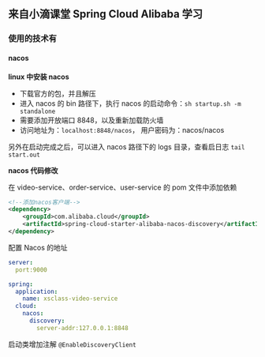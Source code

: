 ## 来自小滴课堂 Spring Cloud Alibaba 学习

### 使用的技术有 

#### nacos

**linux 中安装 nacos** 

- 下载官方的包，并且解压
- 进入 nacos 的 bin 路径下，执行 nacos 的启动命令：`sh startup.sh -m standalone`
- 需要添加开放端口 8848，以及重新加载防火墙
- 访问地址为：`localhost:8848/nacos`， 用户密码为：nacos/nacos

另外在启动完成之后，可以进入 nacos 路径下的 logs 目录，查看启日志 `tail start.out`

**nacos 代码修改** 
 
在 video-service、order-service、user-service 的 pom 文件中添加依赖

```xml
<!--添加nacos客户端-->
<dependency>
    <groupId>com.alibaba.cloud</groupId>
    <artifactId>spring-cloud-starter-alibaba-nacos-discovery</artifactId>
</dependency>
```

配置 Nacos 的地址

```yml
server:
  port:9000

spring:
  application:
    name: xsclass-video-service
  cloud:
    nacos:
      discovery:
        server-addr:127.0.0.1:8848
```

启动类增加注解  `@EnableDiscoveryClient`

